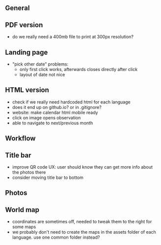 ## General

## PDF version
+ do we really need a 400mb file to print at 300px resolution?

## Landing page
+ "pick other date" problems:
  + only first click works, afterwards closes directly after click
  + layout of date not nice

## HTML version
+ check if we really need hardcoded html for each language
+ does it end up on github.io? or in .gitignore?
+ website: make calendar html mobile ready
+ click on image opens observation
+ able to navigate to next/previous month

## Workflow

## Title bar
+ improve QR code UX: user should know they can get more info about the photos there
+ consider moving title bar to bottom

## Photos

## World map
+ coordinates are sometimes off, needed to tweak them to the right for some maps
+ we probably don't need to create the maps in the assets folder of each language. use one common folder instead?
